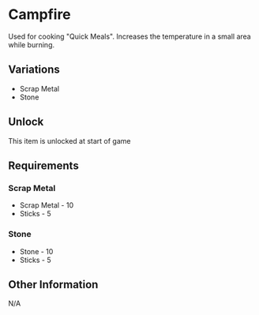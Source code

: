 
# Campfire
Used for cooking "Quick Meals". Increases the temperature in a small area while burning.
## Variations
- Scrap Metal
- Stone
## Unlock
This item is unlocked at start of game
## Requirements
### Scrap Metal
- Scrap Metal - 10
- Sticks - 5
### Stone
- Stone - 10
- Sticks - 5
## Other Information
N/A
